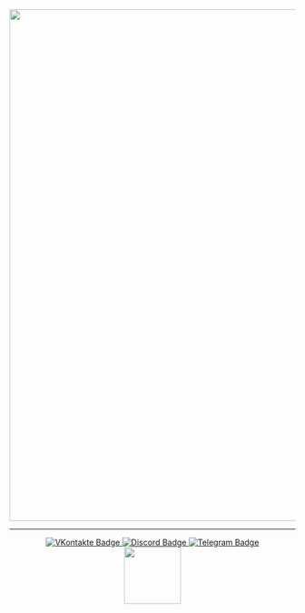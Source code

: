 <div id="header" align="center">
  <img src="https://cdn.discordapp.com/attachments/821278458696958014/1019267804807057459/sCaowip.gif" width="900"/>
</div>

____

<div id="badges" align="center">

  <a href="https://vk.com/red_strike_official">
    <img src="https://img.shields.io/badge/VKontakte-blue?style=for-the-badge&logo=vk&logoColor=white" alt="VKontakte Badge"/>
  </a>
  <a href="https://discordapp.com/users/542320599557472256">
    <img src="https://img.shields.io/badge/Discord-blue?style=for-the-badge&logo=discord&logoColor=white" alt="Discord Badge"/>
  </a>
  <a href="https://t.me/RedStrikeOfficial">
    <img src="https://img.shields.io/badge/Telegram-blue?style=for-the-badge&logo=telegram&logoColor=white" alt="Telegram Badge"/>
  </a>
</div>
<div align="center">
    <img src="https://komarev.com/ghpvc/?username=RedStrikeRF&style=flat-square&color=blue" width="100"alt=""/>
</div>

